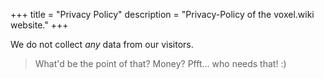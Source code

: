 +++
title = "Privacy Policy"
description = "Privacy-Policy of the voxel.wiki website."
+++

We do not collect *any* data from our visitors.

> What'd be the point of that? Money? Pfft... who needs that! :)
